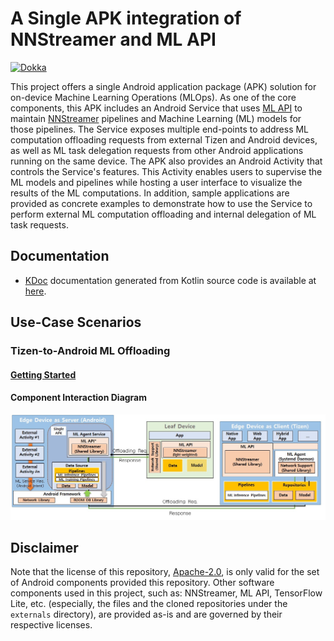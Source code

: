 # A Single APK integration of NNStreamer and ML API

[![Dokka](https://img.shields.io/badge/Kdoc-7F52FF.svg?style=for-the-badge&logo=kotlin&logoColor=white)](https://nnstreamer.github.io/nnstreamer-android/KDoc/)

This project offers a single Android application package (APK) solution for on-device Machine
Learning Operations (MLOps). As one of the core components, this APK includes an Android Service
that uses [ML API](https://github.com/nnstreamer/api) to maintain
[NNStreamer](https://github.com/nnstreamer/nnstreamer) pipelines and Machine Learning (ML) models
for those pipelines. The Service exposes multiple end-points to address ML computation offloading
requests from external Tizen and Android devices, as well as ML task delegation requests from other
Android applications running on the same device. The APK also provides an Android Activity that
controls the Service's features. This Activity enables users to supervise the ML models and
pipelines while hosting a user interface to visualize the results of the ML computations.
In addition, sample applications are provided as concrete examples to demonstrate how to use the
Service to perform external ML computation offloading and internal delegation of ML task requests.

## Documentation

- [KDoc](https://kotlinlang.org/docs/kotlin-doc.html) documentation generated from Kotlin source
  code is available at [here](https://nnstreamer.github.io/nnstreamer-android/KDoc/).

## Use-Case Scenarios

### Tizen-to-Android ML Offloading

#### [Getting Started](documentation/getting_started.md)

#### Component Interaction Diagram

![Component Interaction Diagram for the Tizen-to-Android Scenario](documentation/img/Tizen-to-Android.png)

## Disclaimer

Note that the license of this repository, [Apache-2.0](https://spdx.org/licenses/Apache-2.0.html),
is only valid for the set of Android components provided this repository. Other software components
used in this project, such as: NNStreamer, ML API, TensorFlow Lite, etc. (especially, the files and
the cloned repositories under the ```externals``` directory), are provided as-is and are governed by
their respective licenses.
